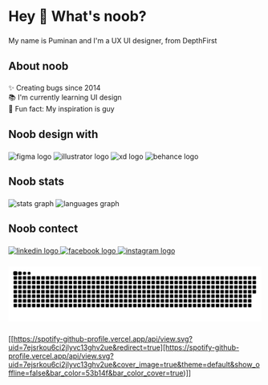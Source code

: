 <h1 align="left">Hey 👋 What's noob?</h1>

###

<p align="left">My name is Puminan and I'm a UX UI designer, from DepthFirst</p>

###

<h2 align="left">About noob</h2>

###

<p align="left">✨ Creating bugs since 2014<br>📚 I'm currently learning UI design<br>🎲 Fun fact: My inspiration is guy</p>

###

<h2 align="left">Noob design with</h2>

###

<div align="left">
  <img src="https://cdn.jsdelivr.net/gh/devicons/devicon/icons/figma/figma-original.svg" height="40" width="52" alt="figma logo"  />
  <img src="https://cdn.jsdelivr.net/gh/devicons/devicon/icons/illustrator/illustrator-plain.svg" height="40" width="52" alt="illustrator logo"  />
  <img src="https://cdn.jsdelivr.net/gh/devicons/devicon/icons/xd/xd-plain.svg" height="40" width="52" alt="xd logo"  />
  <img src="https://cdn.jsdelivr.net/gh/devicons/devicon/icons/behance/behance-original.svg" height="40" width="52" alt="behance logo"  />
</div>

###

<h2 align="left">Noob stats</h2>

###

<div align="left">
  <img src="https://github-readme-stats.vercel.app/api?hide_title=false&hide_rank=false&show_icons=true&include_all_commits=true&count_private=true&disable_animations=false&theme=dracula&locale=en&hide_border=false&custom_title=Noobie&username=dhinvhum" height="150" alt="stats graph"  />
  <img src="https://github-readme-stats.vercel.app/api/top-langs?locale=en&hide_title=false&layout=default &card_width=320&langs_count=5&theme=dracula&hide_border=false&username=dhinvhum" height="220" alt="languages graph"  />
</div>

###

<h2 align="left">Noob contect</h2>

###

<div align="left">
  <a href="https://www.linkedin.com/in/puminan-picroh-416b371b9/" target="_blank">
    <img src="https://raw.githubusercontent.com/maurodesouza/profile-readme-generator/master/src/assets/icons/social/linkedin/default.svg" width="52" height="40" alt="linkedin logo"  />
  </a>
  <a href="https://www.facebook.com/puminan.p/" target="_blank">
    <img src="https://raw.githubusercontent.com/maurodesouza/profile-readme-generator/master/src/assets/icons/social/facebook/default.svg" width="52" height="40" alt="facebook logo"  />
  </a>
  <a href="https://www.instagram.com/puminan_/" target="_blank">
    <img src="https://raw.githubusercontent.com/maurodesouza/profile-readme-generator/master/src/assets/icons/social/instagram/default.svg" width="52" height="40" alt="instagram logo"  />
  </a>
</div>

###

<img src="https://raw.githubusercontent.com/dhinvhum/dhinvhum/output/snake.svg" alt="Snake animation" />

###

###

[[https://spotify-github-profile.vercel.app/api/view.svg?uid=7ejsrkou6ci2jlyvc13ghv2ue&redirect=true][https://spotify-github-profile.vercel.app/api/view.svg?uid=7ejsrkou6ci2jlyvc13ghv2ue&cover_image=true&theme=default&show_offline=false&bar_color=53b14f&bar_color_cover=true)]]

###
